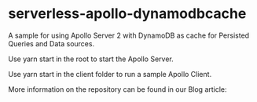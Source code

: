 # serverless-apollo-dynamodbcache

A sample for using Apollo Server 2 with DynamoDB as cache for Persisted Queries and Data sources.

Use yarn start in the root to start the Apollo Server.

Use yarn start in the client folder to run a sample Apollo Client.

More information on the repository can be found in our Blog article:
